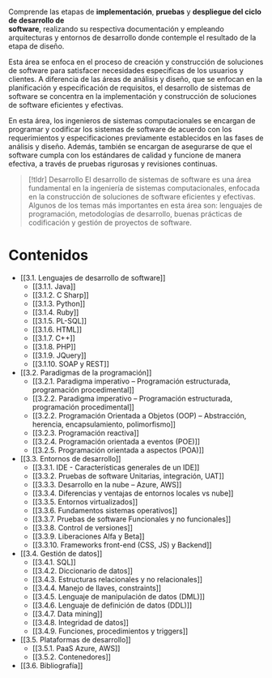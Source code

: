 Comprende las etapas de **implementación**, **pruebas** y **despliegue del ciclo de desarrollo de  
software**, realizando su respectiva documentación y empleando arquitecturas y entornos de desarrollo donde contemple el resultado de la etapa de diseño.

Esta área se enfoca en el proceso de creación y construcción de soluciones de software para satisfacer necesidades específicas de los usuarios y clientes. A diferencia de las áreas de análisis y diseño, que se enfocan en la planificación y especificación de requisitos, el desarrollo de sistemas de software se concentra en la implementación y construcción de soluciones de software eficientes y efectivas.

En esta área, los ingenieros de sistemas computacionales se encargan de programar y codificar los sistemas de software de acuerdo con los requerimientos y especificaciones previamente establecidos en las fases de análisis y diseño. Además, también se encargan de asegurarse de que el software cumpla con los estándares de calidad y funcione de manera efectiva, a través de pruebas rigurosas y revisiones continuas.

> [!tldr] Desarrollo
> El desarrollo de sistemas de software es una área fundamental en la ingeniería de sistemas computacionales, enfocada en la construcción de soluciones de software eficientes y efectivas. Algunos de los temas más importantes en esta área son: lenguajes de programación, metodologías de desarrollo, buenas prácticas de codificación y gestión de proyectos de software.

# Contenidos
- [[3.1. Lenguajes de desarrollo de software]]
	- [[3.1.1. Java]]
	- [[3.1.2. C Sharp]]
	- [[3.1.3. Python]]
	- [[3.1.4. Ruby]]
	- [[3.1.5. PL-SQL]]
	- [[3.1.6. HTML]]
	- [[3.1.7. C++]]
	- [[3.1.8. PHP]]
	- [[3.1.9. JQuery]]
	- [[3.1.10. SOAP y REST]]
- [[3.2. Paradigmas de la programación]]
	- [[3.2.1. Paradigma imperativo – Programación estructurada, programación procedimental]]
	- [[3.2.2. Paradigma imperativo – Programación estructurada, programación procedimental]]
	- [[3.2.2. Programación Orientada a Objetos (OOP) – Abstracción, herencia, encapsulamiento, polimorfismo]]
	- [[3.2.3. Programación reactiva]]
	- [[3.2.4. Programación orientada a eventos (POE)]]
	- [[3.2.5. Programación orientada a aspectos (POA)]]
- [[3.3. Entornos de desarrollo]]
	- [[3.3.1. IDE -  Características generales de un IDE]]
	- [[3.3.2. Pruebas de software Unitarias, integración, UAT]]
	- [[3.3.3. Desarrollo en la nube – Azure, AWS]]
	- [[3.3.4. Diferencias y ventajas de entornos locales vs nube]]
	- [[3.3.5. Entornos virtualizados]]
	- [[3.3.6. Fundamentos sistemas operativos]]
	- [[3.3.7. Pruebas de software Funcionales y no funcionales]]
	- [[3.3.8. Control de versiones]]
	- [[3.3.9. Liberaciones Alfa y Beta]]
	- [[3.3.10. Frameworks front-end (CSS, JS) y Backend]]
- [[3.4. Gestión de datos]]
	- [[3.4.1. SQL]]
	- [[3.4.2. Diccionario de datos]]
	- [[3.4.3. Estructuras relacionales y no relacionales]]
	- [[3.4.4. Manejo de llaves, constraints]]
	- [[3.4.5. Lenguaje de manipulación de datos (DML)]]
	- [[3.4.6. Lenguaje de definición de datos (DDL)]]
	- [[3.4.7. Data mining]]
	- [[3.4.8. Integridad de datos]]
	- [[3.4.9. Funciones, procedimientos y triggers]]
- [[3.5. Plataformas de desarrollo]]
	- [[3.5.1. PaaS Azure, AWS]]
	- [[3.5.2. Contenedores]]
- [[3.6. Bibliografía]]